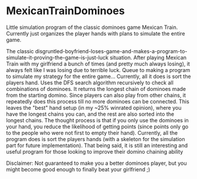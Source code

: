 # MexicanTrainDominoes
Little simulation program of the classic dominoes game Mexican Train. Currently just organizes the player hands with plans to simulate the entire game. 

The classic disgruntled-boyfriend-loses-game-and-makes-a-program-to-simulate-it-proving-the-game-is-just-luck situation.
After playing Mexican Train with my girlfriend a bunch of times (and pretty much always losing), it always felt like I was losing due to terrible luck.
Queue to making a program to simulate my strategy for the entire game...
Currently, all it does is sort the players hand.
Uses the DFS search algorithm recursively to check all combinations of dominoes.
It returns the longest chain of dominoes made from the starting domino.
Since players can also play from other chains, it repeatedly does this process till no more dominoes can be connected.
This leaves the "best" hand setup (in my ~25% winrated opinion), where you have the longest chains you can, and the rest are also sorted into the longest chains.
The thought process is that if you only use the dominoes in your hand, you reduce the likelihood of getting points (since points only go to the people who were not first to empty their hand).
Currently, all the program does is sort the players hands (with a skeleton for the simulation part for future implementation).
That being said, it is still an interesting and useful program for those looking to improve their domino chaining ability

Disclaimer: Not guaranteed to make you a better dominoes player, but you might become good enough to finally beat your girlfriend ;)
